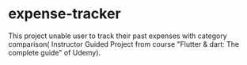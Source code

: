 # expense-tracker
This project unable user to track their past expenses with category comparison( Instructor Guided Project from course "Flutter &amp; dart: The complete guide" of Udemy).
